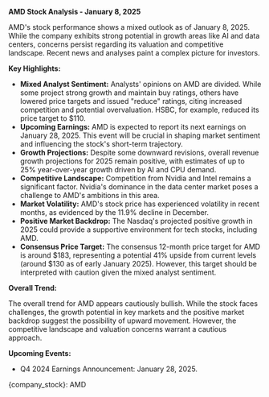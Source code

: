 **AMD Stock Analysis - January 8, 2025**

AMD's stock performance shows a mixed outlook as of January 8, 2025.  While the company exhibits strong potential in growth areas like AI and data centers, concerns persist regarding its valuation and competitive landscape.  Recent news and analyses paint a complex picture for investors.

**Key Highlights:**

* **Mixed Analyst Sentiment:** Analysts' opinions on AMD are divided.  While some project strong growth and maintain buy ratings, others have lowered price targets and issued "reduce" ratings, citing increased competition and potential overvaluation.  HSBC, for example, reduced its price target to $110.
* **Upcoming Earnings:**  AMD is expected to report its next earnings on January 28, 2025.  This event will be crucial in shaping market sentiment and influencing the stock's short-term trajectory.
* **Growth Projections:**  Despite some downward revisions, overall revenue growth projections for 2025 remain positive, with estimates of up to 25% year-over-year growth driven by AI and CPU demand.
* **Competitive Landscape:**  Competition from Nvidia and Intel remains a significant factor.  Nvidia's dominance in the data center market poses a challenge to AMD's ambitions in this area.
* **Market Volatility:**  AMD's stock price has experienced volatility in recent months, as evidenced by the 11.9% decline in December.
* **Positive Market Backdrop:**  The Nasdaq's projected positive growth in 2025 could provide a supportive environment for tech stocks, including AMD.
* **Consensus Price Target:**  The consensus 12-month price target for AMD is around $183, representing a potential 41% upside from current levels (around $130 as of early January 2025).  However, this target should be interpreted with caution given the mixed analyst sentiment.

**Overall Trend:**

The overall trend for AMD appears cautiously bullish.  While the stock faces challenges, the growth potential in key markets and the positive market backdrop suggest the possibility of upward movement.  However, the competitive landscape and valuation concerns warrant a cautious approach.

**Upcoming Events:**

* Q4 2024 Earnings Announcement: January 28, 2025.

{company_stock}: AMD